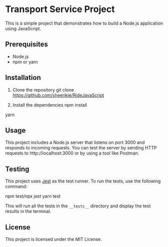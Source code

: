 # Transport Service Project

This is a simple project that demonstrates how to build a Node.js application using JavaScript.

## Prerequisites

- Node.js
- npm or yarn

## Installation

1. Clone the repository
git clone https://github.com/sheerikie/RideJavaScript

2. Install the dependencies
npm install

yarn


## Usage

This project includes a Node.js server that listens on port 3000 and responds to incoming requests. You can test the server by sending HTTP requests to http://localhost:3000 or by using a tool like Postman.

## Testing

This project uses [Jest](https://jestjs.io/) as the test runner. To run the tests, use the following command:

npm test/npx jest 
yarn test




This will run all the tests in the `__tests__` directory and display the test results in the terminal.

## License

This project is licensed under the MIT License.





